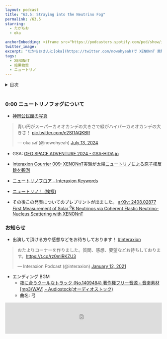 ```yaml
---
layout: podcast
title: "63.5: Straying into the Neutrino Fog"
permalink: /63.5
starring:
  - たかちお
  - oka

anchorEmbedding: <iframe src="https://podcasters.spotify.com/pod/show/interaxion/embed/episodes/63-5-Straying-into-the-Neutrino-Fog-e2qchjc" height="102px" width="100%" frameborder="0" scrolling="no"></iframe>
twitter_image: 
excerpt: "たかちおさんと[oka](https://twitter.com/nowohyeah)で XENONnT 実験のなどについて話しました。 (2024/07/13 収録)"
tags:
  - XENONnT
  - 暗黒物質
  - ニュートリノ
---
```


<details>
<!-- https://github.com/gettalong/kramdown/issues/155#issuecomment-339793629 -->
<summary markdown='span'>目次</summary>
<nav>
  * this unordered seed list will be replaced by toc as unordered list
  {:toc}
<!-- https://stackoverflow.com/a/38419441/11480802 -->
</nav>
</details>
<br>

### 0:00 ニュートリノフォグについて

- [神岡公民館の写真](https://x.com/nowohyeah/status/1811925834661507469)

<blockquote class="twitter-tweet tw-align-center"><p lang="ja" dir="ltr">青い円がスーパーカミオカンデの大きさで緑がハイパーカミオカンデの大きさ！ <a href="https://t.co/e2Sf1AQKBR">pic.twitter.com/e2Sf1AQKBR</a></p>&mdash; oka ఒక (@nowohyeah) <a href="https://twitter.com/nowohyeah/status/1811925834661507469?ref_src=twsrc%5Etfw">July 13, 2024</a>
</blockquote> <script async src="https://platform.twitter.com/widgets.js" charset="utf-8"></script>

- GSA: [GEO SPACE ADVENTURE 2024 - GSA-HIDA.jp](https://gsa-hida.jp/)
- [Interaxion Courrier 009: XENONnT実験が太陽ニュートリノによる原子核反跳を観測](https://interaxion-podcast.github.io/courrier/2024-07-10)
- [ニュートリノフロア - Interaxion Keywords](https://interaxion-podcast.github.io/keywords/neutrino-floor/)
- [ニュートリノ！ (挨拶)](https://youtu.be/BrKdCGpBpZE)

- その後この発表についてのプレプリントが出ました。 [arXiv: 2408.02877 First Measurement of Solar $^8$B Neutrinos via Coherent Elastic Neutrino-Nucleus Scattering with XENONnT](https://arxiv.org/abs/2408.02877)

### お知らせ

- 出演して頂ける方や感想などをお待ちしております！ [#interaxion](https://twitter.com/hashtag/interaxion)

<blockquote class="twitter-tweet tw-align-center"><p lang="ja" dir="ltr">おたよりコーナーを作りました。質問、感想、要望などお待ちしております。<a href="https://t.co/rz0mlRKZU3">https://t.co/rz0mlRKZU3</a></p>— Interaxion Podcast (@interaxion) <a href="https://twitter.com/interaxion/status/1348936492488421378?ref_src=twsrc%5Etfw">January 12, 2021</a>
</blockquote> <script async src="https://platform.twitter.com/widgets.js" charset="utf-8"></script>

- エンディング BGM
  - [夜に合うクールなトラック (No.1409484) 著作権フリー音源・音楽素材 [mp3/WAV] - Audiostock(オーディオストック)](https://audiostock.jp/audio/1409484)
  - 曲名: 弓

<iframe width="100%" height="100" scrolling="no" frameborder="no" src="https://audiostock.jp/embed?id=1409484"></iframe>
